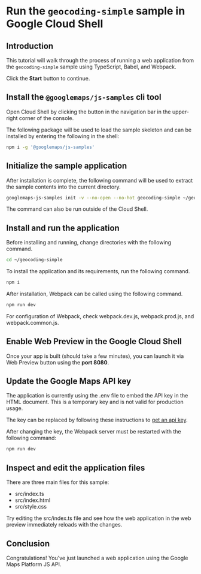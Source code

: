 # Run the `geocoding-simple` sample in Google Cloud Shell

<walkthrough-tutorial-duration duration="10"/>

## Introduction

This tutorial will walk through the process of running a web application from
the `geocoding-simple` sample using TypeScript, Babel, and Webpack.

Click the **Start** button to continue.

## Install the `@googlemaps/js-samples` cli tool

Open Cloud Shell by clicking the
<walkthrough-cloud-shell-icon></walkthrough-cloud-shell-icon> button in the
navigation bar in the upper-right corner of the console.

The following package will be used to load the sample skeleton and can be
installed by entering the following in the shell:

```bash
npm i -g '@googlemaps/js-samples'
```

## Initialize the sample application

After installation is complete, the following command will be used to extract
the sample contents into the current directory.

```bash
googlemaps-js-samples init -v --no-open --no-hot geocoding-simple ~/geocoding-simple
```

The command can also be run outside of the Cloud Shell.

## Install and run the application

Before installing and running, change directories with the following command.

```bash
cd ~/geocoding-simple
```

To install the application and its requirements, run the following command.

```bash
npm i
```

After installation, Webpack can be called using the following command.

```bash
npm run dev
```

For configuration of Webpack, check
<walkthrough-editor-open-file filePath="geocoding-simple/webpack.dev.js">webpack.dev.js</walkthrough-editor-open-file>,
<walkthrough-editor-open-file filePath="geocoding-simple/webpack.prod.js">webpack.prod.js</walkthrough-editor-open-file>,
and
<walkthrough-editor-open-file filePath="geocoding-simple/webpack.common.js">webpack.common.js</walkthrough-editor-open-file>.

## Enable Web Preview in the Google Cloud Shell

Once your app is built (should take a few minutes), you can launch it via
<walkthrough-spotlight-pointer target="cloudshell" spotlightId="devshell-web-preview-button">Web
Preview button</walkthrough-spotlight-pointer> using the **port 8080**.

## Update the Google Maps API key

The application is currently using the
<walkthrough-editor-open-file filePath="geocoding-simple/.env">.env</walkthrough-editor-open-file>
file to embed the API key in the HTML document. This is a temporary key and is
not valid for production usage.

The key can be replaced by following these instructions to
[get an api key](https://developers.google.com/maps/documentation/javascript/get-api-key).

After changing the key, the Webpack server must be restarted with the following
command:

```bash
npm run dev
```

## Inspect and edit the application files

There are three main files for this sample:

*   <walkthrough-editor-open-file filePath="geocoding-simple/src/index.ts">src/index.ts</walkthrough-editor-open-file>
*   <walkthrough-editor-open-file filePath="geocoding-simple/src/index.html">src/index.html</walkthrough-editor-open-file>
*   <walkthrough-editor-open-file filePath="geocoding-simple/src/style.css">src/style.css</walkthrough-editor-open-file>

Try editing the <walkthrough-editor-open-file filePath="geocoding-simple/src/index.ts">src/index.ts</walkthrough-editor-open-file> file and see how the web application in the web preview immediately reloads with the changes.

## Conclusion

<walkthrough-conclusion-trophy></walkthrough-conclusion-trophy>

Congratulations! You've just launched a web application using the Google Maps
Platform JS API.
